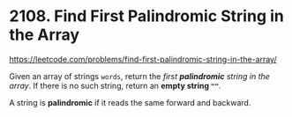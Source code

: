 # 2108. Find First Palindromic String in the Array

<https://leetcode.com/problems/find-first-palindromic-string-in-the-array/>

Given an array of strings `words`, return the _first __palindromic__ string in the array_. If there is no such string, return an __empty string `""`__.

A string is __palindromic__ if it reads the same forward and backward.
